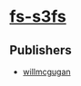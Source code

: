 # [fs-s3fs](https://pypi.org/project/fs-s3fs)



## Publishers
- [willmcgugan](https://pypi.org/user/willmcgugan)

